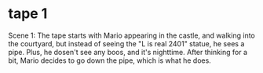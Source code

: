 # tape 1

Scene 1:
The tape starts with Mario appearing in the castle, and walking into the courtyard, but instead of seeing the "L is real 2401" statue, he sees a pipe. Plus, he dosen't see any boos, and it's nighttime. After thinking for a bit, Mario decides to go down the pipe, which is what he does.
